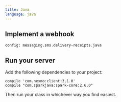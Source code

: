 ```yaml
---
title: Java
language: java
---
```


## Implement a webhook

```code
config: messaging.sms.delivery-receipts.java
```

## Run your server

Add the following dependencies to your project:

```
compile 'com.nexmo:client:3.1.0'
compile "com.sparkjava:spark-core:2.6.0"
```

Then run your class in whichever way you find easiest.
